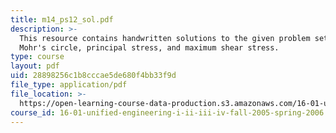 ```yaml
---
title: m14_ps12_sol.pdf
description: >-
  This resource contains handwritten solutions to the given problem set on
  Mohr's circle, principal stress, and maximum shear stress.
type: course
layout: pdf
uid: 28898256c1b8cccae5de680f4bb33f9d
file_type: application/pdf
file_location: >-
  https://open-learning-course-data-production.s3.amazonaws.com/16-01-unified-engineering-i-ii-iii-iv-fall-2005-spring-2006/28898256c1b8cccae5de680f4bb33f9d_m14_ps12_sol.pdf
course_id: 16-01-unified-engineering-i-ii-iii-iv-fall-2005-spring-2006
---
```


